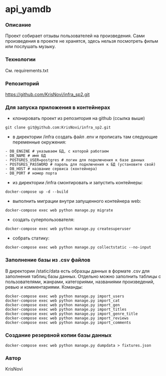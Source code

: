 
# api_yamdb
### Описание
Проект собирает отзывы пользователей на произведения. Сами произведения в проекте не хранятся,
здесь нельзя посмотреть фильм или послушать музыку.
### Технологии
См. requirements.txt
### Репозиторий
https://github.com/KrisNovi/infra_sp2.git

### Для запуска приложения в контейнерах
- клонировать проект из репозитория на github (ссылка выше)
```
git clone git@github.com:KrisNovi/infra_sp2.git
```
- в директории /infra создать файл .env и прописать там следующие переменные окружения:
```
- DB_ENGINE # указываем БД, с которой работаем
- DB_NAME # имя БД
- POSTGRES_USER=postgres # логин для подключения к базе данных
- POSTGRES_PASSWORD # пароль для подключения к БД (установите свой)
- DB_HOST # название сервиса (контейнера)
- DB_PORT # номер порта
```
- из директории /infra смонтировать и запустить контейнеры:
```
docker-compose up -d --build
``` 
- выполнить миграции внутри запущенного контейнера web:
```
docker-compose exec web python manage.py migrate
```
- создать суперпользователя:
```
docker-compose exec web python manage.py createsuperuser
```
- собрать статику:
```
docker-compose exec web python manage.py collectstatic --no-input
```
### Заполнение базы из .csv файлов
В директории /static/data есть образцы данных в формате .csv для заполнения таблиц базы данных. Отдельно можно заполнить таблицы с пользователями, жанрами, категориями, названиями произведений, ревью и комментариями.
Команды:
```
docker-compose exec web python manage.py import_users
docker-compose exec web python manage.py import_cat
docker-compose exec web python manage.py import_gen
docker-compose exec web python manage.py import_titles
docker-compose exec web python manage.py import_genre_title
docker-compose exec web python manage.py import_reviews
docker-compose exec web python manage.py import_comments
```
### Создание резервной копии базы данных
```
docker-compose exec web python manage.py dumpdata > fixtures.json
```

### Автор
KrisNovi
